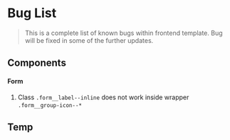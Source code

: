 # Bug List

> This is a complete list of known bugs within frontend template.
  Bug will be fixed in some of the further updates.

## Components

#### Form
1. Class ``.form__label--inline`` does not work inside wrapper ``.form__group-icon--*``

## Temp
